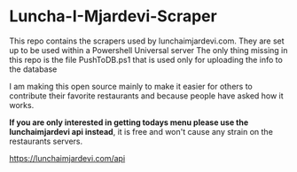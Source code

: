 # Luncha-I-Mjardevi-Scraper
This repo contains the scrapers used by lunchaimjardevi.com. 
They are set up to be used within a Powershell Universal server
The only thing missing in this repo is the file PushToDB.ps1 that is used only for uploading the info to the database

I am making this open source mainly to make it easier for others to contribute their favorite restaurants and because people have asked how it works.

**If you are only interested in getting todays menu please use the lunchaimjardevi api instead**, it is free and won't cause any strain on the restaurants servers.

https://lunchaimjardevi.com/api
